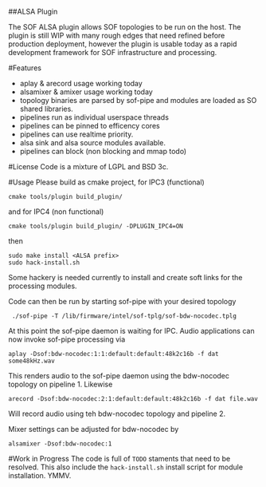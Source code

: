 ##ALSA Plugin

The SOF ALSA plugin allows SOF topologies to be run on the host. The plugin
is still WIP with many rough edges that need refined before production
deployment, however the plugin is usable today as a rapid development
framework for SOF infrastructure and processing.

#Features
 * aplay & arecord usage working today
 * alsamixer & amixer usage working today
 * topology binaries are parsed by sof-pipe and modules are loaded as
   SO shared libraries. 
 * pipelines run as individual userspace threads 
 * pipelines can be pinned to efficency cores
 * pipelines can use realtime priority.
 * alsa sink and alsa source modules available.
 * pipelines can block (non blocking and mmap todo)

#License
Code is a mixture of LGPL and BSD 3c.

#Usage
Please build as cmake project, for IPC3 (functional)

```
cmake tools/plugin build_plugin/
```
and for IPC4 (non functional)

```
cmake tools/plugin build_plugin/ -DPLUGIN_IPC4=ON
```
then

```
sudo make install <ALSA prefix>
sudo hack-install.sh
```

Some hackery is needed currently to install and create soft links
for the processing modules.

Code can then be run by starting sof-pipe with your desired topology

```
 ./sof-pipe -T /lib/firmware/intel/sof-tplg/sof-bdw-nocodec.tplg
```

At this point the sof-pipe daemon is waiting for IPC. Audio applications can now invoke sof-pipe processing via

```
aplay -Dsof:bdw-nocodec:1:1:default:default:48k2c16b -f dat some48kHz.wav
```
This renders audio to the sof-pipe daemon using the bdw-nocodec topology
on pipeline 1. Likewise

```
arecord -Dsof:bdw-nocodec:2:1:default:default:48k2c16b -f dat file.wav
```
Will record audio using teh bdw-nocodec topology and pipeline 2.

Mixer settings can be adjusted for bdw-nocodec by

```
alsamixer -Dsof:bdw-nocodec:1
```

#Work in Progress
The code is full of ```TODO``` staments that need to be resolved. This
also include the ```hack-install.sh``` install script for module
installation. YMMV.
